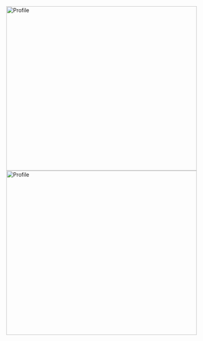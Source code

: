 <img src="https://github.com/luanbalves/luanbalves/assets/88348475/d8ba9b1c-8ee7-4745-86cf-c22330ac6096" alt="Profile" width="100%" height="435">
<img src="https://github.com/luanbalves/luanbalves/assets/88348475/fb64a863-a9a3-4717-8282-06c4b42f20ba" alt="Profile" width="100%" height="435">
